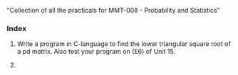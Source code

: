 "Collection of all the practicals for MMT-008 - Probability and Statistics" 

### Index
1. Write a program in C-language to find the lower triangular square root of a pd matrix. Also test your program on (E6) of Unit 15.

2. 
